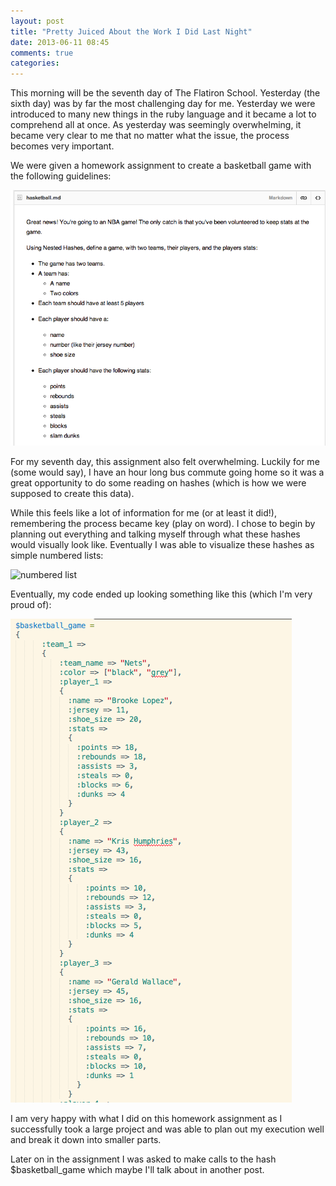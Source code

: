 ```yaml
---
layout: post
title: "Pretty Juiced About the Work I Did Last Night"
date: 2013-06-11 08:45
comments: true
categories: 
---
```

This morning will be the seventh day of The Flatiron School.  Yesterday (the sixth day) was by far the most challenging day for me.  Yesterday we were introduced to many new things in the ruby language and it became a lot to comprehend all at once.  As yesterday was seemingly overwhelming, it became very clear to me that no matter what the issue, the process becomes very important.

We were given a homework assignment to create a basketball game with the following guidelines:

![homework guidelines](/images/Screen1.png)


For my seventh day, this assignment also felt overwhelming.  Luckily for me (some would say), I have an hour long bus commute going home so it was a great opportunity to do some reading on hashes (which is how we were supposed to create this data).

While this feels like a lot of information for me (or at least it did!), remembering the process became key (play on word).  I chose to begin by planning out everything and talking myself through what these hashes would visually look like.  Eventually I was able to visualize these hashes as simple numbered lists:

![numbered list](http://3.bp.blogspot.com/-wk8cXlINClk/UTBiAHyIO0I/AAAAAAAAA3g/qu3POwCibd0/s1600/03-Finished+Multilevel+List.png)

Eventually, my code ended up looking something like this (which I'm very proud of):

![my code](/images/Screen2.png)

I am very happy with what I did on this homework assignment as I successfully took a large project and was able to plan out my execution well and break it down into smaller parts.

Later on in the assignment I was asked to make calls to the hash $basketball_game which maybe I'll talk about in another post.